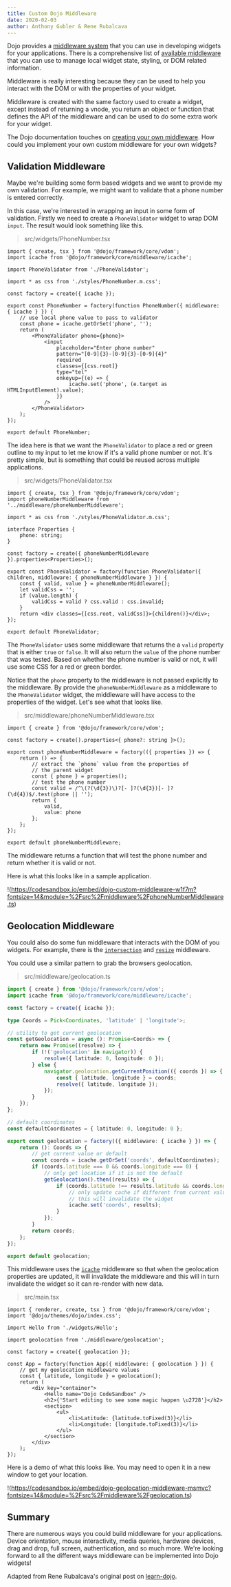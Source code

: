 ```yaml
---
title: Custom Dojo Middleware
date: 2020-02-03
author: Anthony Gubler & Rene Rubalcava
---
```


Dojo provides a [middleware system](https://dojo.io/learn/middleware/introduction) that you can use in developing widgets for your applications. There is a comprehensive list of [available middleware](https://dojo.io/learn/middleware/available-middleware) that you can use to manage local widget state, styling, or DOM related information.

<!-- more -->

Middleware is really interesting because they can be used to help you interact with the DOM or with the properties of your widget.

Middleware is created with the same factory used to create a widget, except instead of returning a vnode, you return an object or function that defines the API of the middleware and can be used to do some extra work for your widget.

The Dojo documentation touches on [creating your own middleware](https://dojo.io/learn/middleware/middleware-fundamentals#creating-middleware). How could you implement your own custom middleware for your own widgets?

## Validation Middleware

Maybe we're building some form based widgets and we want to provide my own validation. For example, we might want to validate that a phone number is entered correctly.

In this case, we're interested in wrapping an input in some form of validation. Firstly we need to create a `PhoneValidator` widget to wrap DOM `input`. The result would look something like this.

> src/widgets/PhoneNumber.tsx

```tsx
import { create, tsx } from '@dojo/framework/core/vdom';
import icache from '@dojo/framework/core/middleware/icache';

import PhoneValidator from './PhoneValidator';

import * as css from './styles/PhoneNumber.m.css';

const factory = create({ icache });

export const PhoneNumber = factory(function PhoneNumber({ middleware: { icache } }) {
	// use local phone value to pass to validator
	const phone = icache.getOrSet('phone', '');
	return (
		<PhoneValidator phone={phone}>
			<input
				placeholder="Enter phone number"
				pattern="[0-9]{3}-[0-9]{3}-[0-9]{4}"
				required
				classes={[css.root]}
				type="tel"
				onkeyup={(e) => {
					icache.set('phone', (e.target as HTMLInputElement).value);
				}}
			/>
		</PhoneValidator>
	);
});

export default PhoneNumber;
```

The idea here is that we want the `PhoneValidator` to place a red or green outline to my input to let me know if it's a valid phone number or not. It's pretty simple, but is something that could be reused across multiple applications.

> src/widgets/PhoneValidator.tsx

```tsx
import { create, tsx } from '@dojo/framework/core/vdom';
import phoneNumberMiddleware from '../middleware/phoneNumberMiddleware';

import * as css from './styles/PhoneValidator.m.css';

interface Properties {
	phone: string;
}

const factory = create({ phoneNumberMiddleware }).properties<Properties>();

export const PhoneValidator = factory(function PhoneValidator({ children, middleware: { phoneNumberMiddleware } }) {
	const { valid, value } = phoneNumberMiddleware();
	let validCss = '';
	if (value.length) {
		validCss = valid ? css.valid : css.invalid;
	}
	return <div classes={[css.root, validCss]}>{children()}</div>;
});

export default PhoneValidator;
```

The `PhoneValidator` uses some middleware that returns the a `valid` property that is either `true` or `false`. It will also return the `value` of the phone number that was tested. Based on whether the phone number is valid or not, it will use some CSS for a red or green border.

Notice that the `phone` property to the middleware is not passed explicitly to the middleware. By provide the `phoneNumberMiddleware` as a middleware to the `PhoneValidator` widget, the middleware will have access to the properties of the widget. Let's see what that looks like.

> src/middleware/phoneNumberMiddleware.tsx

```tsx
import { create } from '@dojo/framework/core/vdom';

const factory = create().properties<{ phone?: string }>();

export const phoneNumberMiddleware = factory(({ properties }) => {
	return () => {
		// extract the `phone` value from the properties of
		// the parent widget
		const { phone } = properties();
		// test the phone number
		const valid = /^\(?(\d{3})\)?[- ]?(\d{3})[- ]?(\d{4})$/.test(phone || '');
		return {
			valid,
			value: phone
		};
	};
});

export default phoneNumberMiddleware;
```

The middleware returns a function that will test the phone number and return whether it is valid or not.

Here is what this looks like in a sample application.

!(https://codesandbox.io/embed/dojo-custom-middleware-w1f7m?fontsize=14&module=%2Fsrc%2Fmiddleware%2FphoneNumberMiddleware.ts)

## Geolocation Middleware

You could also do some fun middleware that interacts with the DOM of you widgets. For example, there is the [`intersection`](https://dojo.io/learn/middleware/available-middleware#intersection) and [`resize`](https://dojo.io/learn/middleware/available-middleware#resize) middleware.

You could use a similar pattern to grab the browsers geolocation.

> src/middleware/geolocation.ts

```ts
import { create } from '@dojo/framework/core/vdom';
import icache from '@dojo/framework/core/middleware/icache';

const factory = create({ icache });

type Coords = Pick<Coordinates, 'latitude' | 'longitude'>;

// utility to get current geolocation
const getGeolocation = async (): Promise<Coords> => {
	return new Promise((resolve) => {
		if (!('geolocation' in navigator)) {
			resolve({ latitude: 0, longitude: 0 });
		} else {
			navigator.geolocation.getCurrentPosition(({ coords }) => {
				const { latitude, longitude } = coords;
				resolve({ latitude, longitude });
			});
		}
	});
};

// default coordinates
const defaultCoordinates = { latitude: 0, longitude: 0 };

export const geolocation = factory(({ middleware: { icache } }) => {
	return (): Coords => {
		// get current value or default
		const coords = icache.getOrSet('coords', defaultCoordinates);
		if (coords.latitude === 0 && coords.longitude === 0) {
			// only get location if it is not the default
			getGeolocation().then((results) => {
				if (coords.latitude !== results.latitude && coords.longitude !== results.longitude) {
					// only update cache if different from current value
					// this will invalidate the widget
					icache.set('coords', results);
				}
			});
		}
		return coords;
	};
});

export default geolocation;
```

This middleware uses the [`icache`](https://dojo.io/learn/middleware/available-middleware#icache) middleware so that when the geolocation properties are updated, it will invalidate the middleware and this will in turn invalidate the widget so it can re-render with new data.

> src/main.tsx

```tsx
import { renderer, create, tsx } from '@dojo/framework/core/vdom';
import '@dojo/themes/dojo/index.css';

import Hello from './widgets/Hello';

import geolocation from './middleware/geolocation';

const factory = create({ geolocation });

const App = factory(function App({ middleware: { geolocation } }) {
	// get my geolocation middleware values
	const { latitude, longitude } = geolocation();
	return (
		<div key="container">
			<Hello name="Dojo CodeSandbox" />
			<h2>{'Start editing to see some magic happen \u2728'}</h2>
			<section>
				<ul>
					<li>Latitude: {latitude.toFixed(3)}</li>
					<li>Longitude: {longitude.toFixed(3)}</li>
				</ul>
			</section>
		</div>
	);
});
```

Here is a demo of what this looks like. You may need to open it in a new window to get your location.

!(https://codesandbox.io/embed/dojo-geolocation-middleware-msmvc?fontsize=14&module=%2Fsrc%2Fmiddleware%2Fgeolocation.ts)

## Summary

There are numerous ways you could build middleware for your applications. Device orientation, mouse interactivity, media queries, hardware devices, drag and drop, full screen, authentication, and so much more. We're looking forward to all the different ways middleware can be implemented into Dojo widgets!

Adapted from Rene Rubalcava's original post on [learn-dojo](https://learn-dojo.com/dojo-custom-middleware/).
